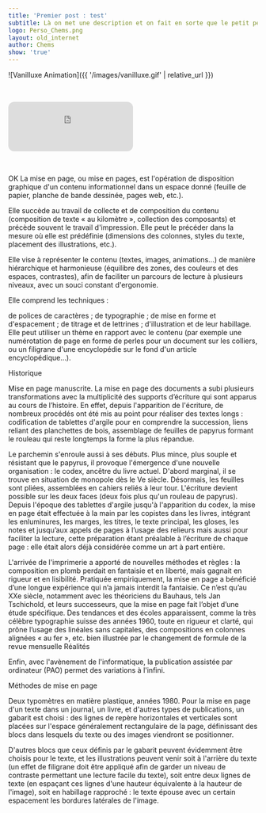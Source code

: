 ```yaml
---
title: 'Premier post : test'
subtitle: Là on met une description et on fait en sorte que le petit perso soit à coté
logo: Perso_Chems.png
layout: old_internet
author: Chems
show: 'true'
---
```



![Vanilluxe Animation]({{ '/images/vanilluxe.gif' | relative_url }})

<iframe 
  style="border-radius:12px; margin: 2rem 0;" 
  src="https://open.spotify.com/embed/track/40UlFC0dIxv7lAEJaPZLnm?utm_source=generator&theme=0" 
  frameBorder="0" 
  allowfullscreen="" 
  allow="autoplay; clipboard-write; encrypted-media; fullscreen; picture-in-picture" 
  loading="lazy"
  width="50%" 
  height="100" 
  frameborder="0" 
  allowfullscreen>
</iframe>





OK La mise en page, ou mise en pages, est l'opération de disposition graphique d'un contenu informationnel dans un espace donné (feuille de papier, planche de bande dessinée, pages web, etc.).

Elle succède au travail de collecte et de composition du contenu (composition de texte « au kilomètre », collection des composants) et précède souvent le travail d'impression. Elle peut le précéder dans la mesure où elle est prédéfinie (dimensions des colonnes, styles du texte, placement des illustrations, etc.).

Elle vise à représenter le contenu (textes, images, animations…) de manière hiérarchique et harmonieuse (équilibre des zones, des couleurs et des espaces, contrastes), afin de faciliter un parcours de lecture à plusieurs niveaux, avec un souci constant d'ergonomie.

Elle comprend les techniques :

de polices de caractères ;
de typographie ;
de mise en forme et d'espacement ;
de titrage et de lettrines ;
d'illustration et de leur habillage.
Elle peut utiliser un thème en rapport avec le contenu (par exemple une numérotation de page en forme de perles pour un document sur les colliers, ou un filigrane d'une encyclopédie sur le fond d'un article encyclopédique…).

Historique

Mise en page manuscrite.
La mise en page des documents a subi plusieurs transformations avec la multiplicité des supports d’écriture qui sont apparus au cours de l’histoire. En effet, depuis l'apparition de l'écriture, de nombreux procédés ont été mis au point pour réaliser des textes longs : codification de tablettes d'argile pour en comprendre la succession, liens reliant des planchettes de bois, assemblage de feuilles de papyrus formant le rouleau qui reste longtemps la forme la plus répandue.

Le parchemin s'enroule aussi à ses débuts. Plus mince, plus souple et résistant que le papyrus, il provoque l'émergence d'une nouvelle organisation : le codex, ancêtre du livre actuel. D'abord marginal, il se trouve en situation de monopole dès le Ve siècle. Désormais, les feuilles sont pliées, assemblées en cahiers reliés à leur tour. L'écriture devient possible sur les deux faces (deux fois plus qu'un rouleau de papyrus). Depuis l'époque des tablettes d'argile jusqu'à l'apparition du codex, la mise en page était effectuée à la main par les copistes dans les livres, intégrant les enluminures, les marges, les titres, le texte principal, les gloses, les notes et jusqu’aux appels de pages à l’usage des relieurs mais aussi pour faciliter la lecture, cette préparation étant préalable à l’écriture de chaque page : elle était alors déjà considérée comme un art à part entière.

L'arrivée de l'imprimerie a apporté de nouvelles méthodes et règles : la composition en plomb perdait en fantaisie et en liberté, mais gagnait en rigueur et en lisibilité. Pratiquée empiriquement, la mise en page a bénéficié d’une longue expérience qui n’a jamais interdit la fantaisie. Ce n’est qu’au XXe siècle, notamment avec les théoriciens du Bauhaus, tels Jan Tschichold, et leurs successeurs, que la mise en page fait l’objet d’une étude spécifique. Des tendances et des écoles apparaissent, comme la très célèbre typographie suisse des années 1960, toute en rigueur et clarté, qui prône l’usage des linéales sans capitales, des compositions en colonnes alignées « au fer », etc. bien illustrée par le changement de formule de la revue mensuelle Réalités

Enfin, avec l'avènement de l'informatique, la publication assistée par ordinateur (PAO) permet des variations à l'infini.

Méthodes de mise en page

Deux typomètres en matière plastique, années 1980.
Pour la mise en page d'un texte dans un journal, un livre, et d'autres types de publications, un gabarit est choisi : des lignes de repère horizontales et verticales sont placées sur l'espace généralement rectangulaire de la page, définissant des blocs dans lesquels du texte ou des images viendront se positionner.

D'autres blocs que ceux définis par le gabarit peuvent évidemment être choisis pour le texte, et les illustrations peuvent venir soit à l'arrière du texte (un effet de filigrane doit être appliqué afin de garder un niveau de contraste permettant une lecture facile du texte), soit entre deux lignes de texte (en espaçant ces lignes d'une hauteur équivalente à la hauteur de l'image), soit en habillage rapproché : le texte épouse avec un certain espacement les bordures latérales de l'image.
